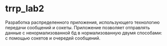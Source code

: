 # trrp_lab2
Разработка распределенного приложения, использующего технологию передачи сообщений и сокеты. Приложение позволяет отправлять данные с ненормализованной бд в нормализованную двумя способами: с помощью сокетов и очередей сообщений.
